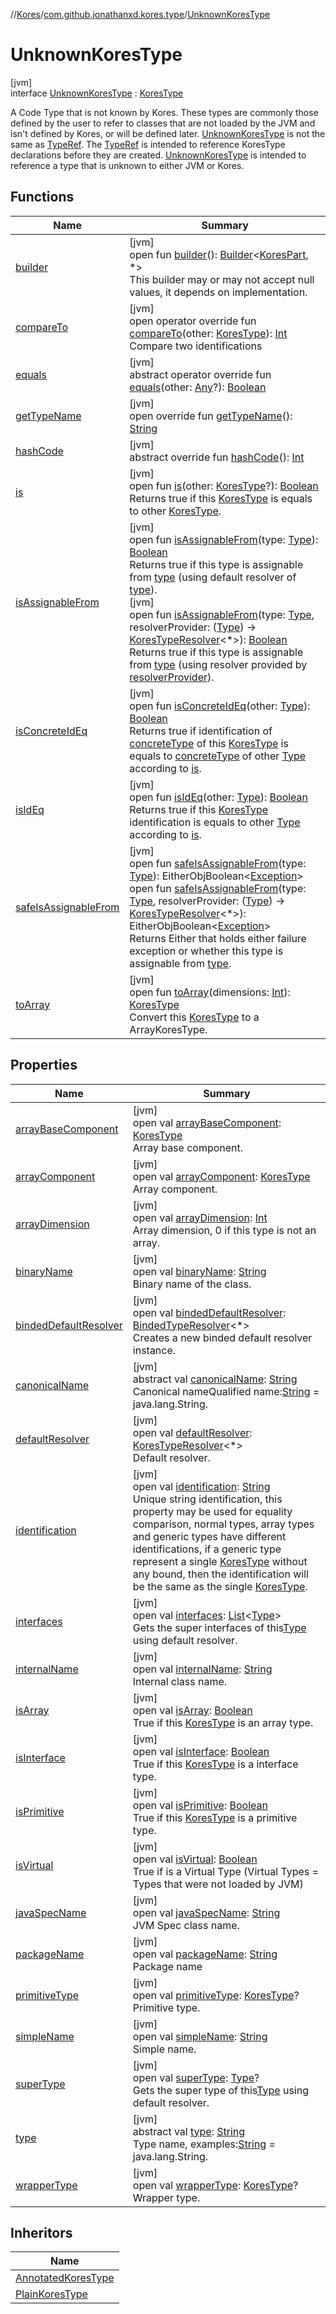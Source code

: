 //[Kores](../../../index.md)/[com.github.jonathanxd.kores.type](../index.md)/[UnknownKoresType](index.md)

# UnknownKoresType

[jvm]\
interface [UnknownKoresType](index.md) : [KoresType](../-kores-type/index.md)

A Code Type that is not known by Kores. These types are commonly those defined by the user to refer to classes that are not loaded by the JVM and isn't defined by Kores, or will be defined later. [UnknownKoresType](index.md) is not the same as [TypeRef](../-type-ref/index.md). The [TypeRef](../-type-ref/index.md) is intended to reference KoresType declarations before they are created. [UnknownKoresType](index.md) is intended to reference a type that is unknown to either JVM or Kores.

## Functions

| Name | Summary |
|---|---|
| [builder](../../com.github.jonathanxd.kores/-kores-part/builder.md) | [jvm]<br>open fun [builder](../../com.github.jonathanxd.kores/-kores-part/builder.md)(): [Builder](../../com.github.jonathanxd.kores.builder/-builder/index.md)<[KoresPart](../../com.github.jonathanxd.kores/-kores-part/index.md), *><br>This builder may or may not accept null values, it depends on implementation. |
| [compareTo](../-kores-type/compare-to.md) | [jvm]<br>open operator override fun [compareTo](../-kores-type/compare-to.md)(other: [KoresType](../-kores-type/index.md)): [Int](https://kotlinlang.org/api/latest/jvm/stdlib/kotlin/-int/index.html)<br>Compare two identifications |
| [equals](../-kores-type/equals.md) | [jvm]<br>abstract operator override fun [equals](../-kores-type/equals.md)(other: [Any](https://kotlinlang.org/api/latest/jvm/stdlib/kotlin/-any/index.html)?): [Boolean](https://kotlinlang.org/api/latest/jvm/stdlib/kotlin/-boolean/index.html) |
| [getTypeName](../-kores-type/get-type-name.md) | [jvm]<br>open override fun [getTypeName](../-kores-type/get-type-name.md)(): [String](https://kotlinlang.org/api/latest/jvm/stdlib/kotlin/-string/index.html) |
| [hashCode](../-kores-type/hash-code.md) | [jvm]<br>abstract override fun [hashCode](../-kores-type/hash-code.md)(): [Int](https://kotlinlang.org/api/latest/jvm/stdlib/kotlin/-int/index.html) |
| [is](../-kores-type/is.md) | [jvm]<br>open fun [is](../-kores-type/is.md)(other: [KoresType](../-kores-type/index.md)?): [Boolean](https://kotlinlang.org/api/latest/jvm/stdlib/kotlin/-boolean/index.html)<br>Returns true if this [KoresType](../-kores-type/index.md) is equals to other [KoresType](../-kores-type/index.md). |
| [isAssignableFrom](../-kores-type/is-assignable-from.md) | [jvm]<br>open fun [isAssignableFrom](../-kores-type/is-assignable-from.md)(type: [Type](https://docs.oracle.com/javase/8/docs/api/java/lang/reflect/Type.html)): [Boolean](https://kotlinlang.org/api/latest/jvm/stdlib/kotlin/-boolean/index.html)<br>Returns true if this type is assignable from [type](../-kores-type/is-assignable-from.md) (using default resolver of [type](../-kores-type/is-assignable-from.md)).<br>[jvm]<br>open fun [isAssignableFrom](../-kores-type/is-assignable-from.md)(type: [Type](https://docs.oracle.com/javase/8/docs/api/java/lang/reflect/Type.html), resolverProvider: ([Type](https://docs.oracle.com/javase/8/docs/api/java/lang/reflect/Type.html)) -> [KoresTypeResolver](../-kores-type-resolver/index.md)<*>): [Boolean](https://kotlinlang.org/api/latest/jvm/stdlib/kotlin/-boolean/index.html)<br>Returns true if this type is assignable from [type](../-kores-type/is-assignable-from.md) (using resolver provided by [resolverProvider](../-kores-type/is-assignable-from.md)). |
| [isConcreteIdEq](../-kores-type/is-concrete-id-eq.md) | [jvm]<br>open fun [isConcreteIdEq](../-kores-type/is-concrete-id-eq.md)(other: [Type](https://docs.oracle.com/javase/8/docs/api/java/lang/reflect/Type.html)): [Boolean](https://kotlinlang.org/api/latest/jvm/stdlib/kotlin/-boolean/index.html)<br>Returns true if identification of [concreteType](../concrete-type.md) of this [KoresType](../-kores-type/index.md) is equals to [concreteType](../concrete-type.md) of other [Type](https://docs.oracle.com/javase/8/docs/api/java/lang/reflect/Type.html) according to [is](../-kores-type/is.md). |
| [isIdEq](../-kores-type/is-id-eq.md) | [jvm]<br>open fun [isIdEq](../-kores-type/is-id-eq.md)(other: [Type](https://docs.oracle.com/javase/8/docs/api/java/lang/reflect/Type.html)): [Boolean](https://kotlinlang.org/api/latest/jvm/stdlib/kotlin/-boolean/index.html)<br>Returns true if this [KoresType](../-kores-type/index.md) identification is equals to other [Type](https://docs.oracle.com/javase/8/docs/api/java/lang/reflect/Type.html) according to [is](../-kores-type/is.md). |
| [safeIsAssignableFrom](../-kores-type/safe-is-assignable-from.md) | [jvm]<br>open fun [safeIsAssignableFrom](../-kores-type/safe-is-assignable-from.md)(type: [Type](https://docs.oracle.com/javase/8/docs/api/java/lang/reflect/Type.html)): EitherObjBoolean<[Exception](https://kotlinlang.org/api/latest/jvm/stdlib/kotlin/-exception/index.html)><br>open fun [safeIsAssignableFrom](../-kores-type/safe-is-assignable-from.md)(type: [Type](https://docs.oracle.com/javase/8/docs/api/java/lang/reflect/Type.html), resolverProvider: ([Type](https://docs.oracle.com/javase/8/docs/api/java/lang/reflect/Type.html)) -> [KoresTypeResolver](../-kores-type-resolver/index.md)<*>): EitherObjBoolean<[Exception](https://kotlinlang.org/api/latest/jvm/stdlib/kotlin/-exception/index.html)><br>Returns Either that holds either failure exception or whether this type is assignable from [type](../-kores-type/safe-is-assignable-from.md). |
| [toArray](../-kores-type/to-array.md) | [jvm]<br>open fun [toArray](../-kores-type/to-array.md)(dimensions: [Int](https://kotlinlang.org/api/latest/jvm/stdlib/kotlin/-int/index.html)): [KoresType](../-kores-type/index.md)<br>Convert this [KoresType](../-kores-type/index.md) to a ArrayKoresType. |

## Properties

| Name | Summary |
|---|---|
| [arrayBaseComponent](index.md#-403526113%2FProperties%2F-1216412040) | [jvm]<br>open val [arrayBaseComponent](index.md#-403526113%2FProperties%2F-1216412040): [KoresType](../-kores-type/index.md)<br>Array base component. |
| [arrayComponent](index.md#-163490194%2FProperties%2F-1216412040) | [jvm]<br>open val [arrayComponent](index.md#-163490194%2FProperties%2F-1216412040): [KoresType](../-kores-type/index.md)<br>Array component. |
| [arrayDimension](index.md#431103525%2FProperties%2F-1216412040) | [jvm]<br>open val [arrayDimension](index.md#431103525%2FProperties%2F-1216412040): [Int](https://kotlinlang.org/api/latest/jvm/stdlib/kotlin/-int/index.html)<br>Array dimension, 0 if this type is not an array. |
| [binaryName](index.md#1840963174%2FProperties%2F-1216412040) | [jvm]<br>open val [binaryName](index.md#1840963174%2FProperties%2F-1216412040): [String](https://kotlinlang.org/api/latest/jvm/stdlib/kotlin/-string/index.html)<br>Binary name of the class. |
| [bindedDefaultResolver](index.md#-949681283%2FProperties%2F-1216412040) | [jvm]<br>open val [bindedDefaultResolver](index.md#-949681283%2FProperties%2F-1216412040): [BindedTypeResolver](../-binded-type-resolver/index.md)<*><br>Creates a new binded default resolver instance. |
| [canonicalName](index.md#709061513%2FProperties%2F-1216412040) | [jvm]<br>abstract val [canonicalName](index.md#709061513%2FProperties%2F-1216412040): [String](https://kotlinlang.org/api/latest/jvm/stdlib/kotlin/-string/index.html)<br>Canonical nameQualified name:[String](https://kotlinlang.org/api/latest/jvm/stdlib/kotlin/-string/index.html) = java.lang.String. |
| [defaultResolver](index.md#-945448447%2FProperties%2F-1216412040) | [jvm]<br>open val [defaultResolver](index.md#-945448447%2FProperties%2F-1216412040): [KoresTypeResolver](../-kores-type-resolver/index.md)<*><br>Default resolver. |
| [identification](index.md#649226724%2FProperties%2F-1216412040) | [jvm]<br>open val [identification](index.md#649226724%2FProperties%2F-1216412040): [String](https://kotlinlang.org/api/latest/jvm/stdlib/kotlin/-string/index.html)<br>Unique string identification, this property may be used for equality comparison, normal types, array types and generic types have different identifications, if a generic type represent a single [KoresType](../-kores-type/index.md) without any bound, then the identification will be the same as the single [KoresType](../-kores-type/index.md). |
| [interfaces](index.md#-1204836872%2FProperties%2F-1216412040) | [jvm]<br>open val [interfaces](index.md#-1204836872%2FProperties%2F-1216412040): [List](https://kotlinlang.org/api/latest/jvm/stdlib/kotlin.collections/-list/index.html)<[Type](https://docs.oracle.com/javase/8/docs/api/java/lang/reflect/Type.html)><br>Gets the super interfaces of this[Type](https://docs.oracle.com/javase/8/docs/api/java/lang/reflect/Type.html) using default resolver. |
| [internalName](index.md#1194191850%2FProperties%2F-1216412040) | [jvm]<br>open val [internalName](index.md#1194191850%2FProperties%2F-1216412040): [String](https://kotlinlang.org/api/latest/jvm/stdlib/kotlin/-string/index.html)<br>Internal class name. |
| [isArray](index.md#658378777%2FProperties%2F-1216412040) | [jvm]<br>open val [isArray](index.md#658378777%2FProperties%2F-1216412040): [Boolean](https://kotlinlang.org/api/latest/jvm/stdlib/kotlin/-boolean/index.html)<br>True if this [KoresType](../-kores-type/index.md) is an array type. |
| [isInterface](index.md#-431833415%2FProperties%2F-1216412040) | [jvm]<br>open val [isInterface](index.md#-431833415%2FProperties%2F-1216412040): [Boolean](https://kotlinlang.org/api/latest/jvm/stdlib/kotlin/-boolean/index.html)<br>True if this [KoresType](../-kores-type/index.md) is a interface type. |
| [isPrimitive](index.md#1519156939%2FProperties%2F-1216412040) | [jvm]<br>open val [isPrimitive](index.md#1519156939%2FProperties%2F-1216412040): [Boolean](https://kotlinlang.org/api/latest/jvm/stdlib/kotlin/-boolean/index.html)<br>True if this [KoresType](../-kores-type/index.md) is a primitive type. |
| [isVirtual](index.md#-1540694425%2FProperties%2F-1216412040) | [jvm]<br>open val [isVirtual](index.md#-1540694425%2FProperties%2F-1216412040): [Boolean](https://kotlinlang.org/api/latest/jvm/stdlib/kotlin/-boolean/index.html)<br>True if is a Virtual Type (Virtual Types = Types that were not loaded by JVM) |
| [javaSpecName](index.md#1839474090%2FProperties%2F-1216412040) | [jvm]<br>open val [javaSpecName](index.md#1839474090%2FProperties%2F-1216412040): [String](https://kotlinlang.org/api/latest/jvm/stdlib/kotlin/-string/index.html)<br>JVM Spec class name. |
| [packageName](index.md#-141042633%2FProperties%2F-1216412040) | [jvm]<br>open val [packageName](index.md#-141042633%2FProperties%2F-1216412040): [String](https://kotlinlang.org/api/latest/jvm/stdlib/kotlin/-string/index.html)<br>Package name |
| [primitiveType](index.md#-1472230745%2FProperties%2F-1216412040) | [jvm]<br>open val [primitiveType](index.md#-1472230745%2FProperties%2F-1216412040): [KoresType](../-kores-type/index.md)?<br>Primitive type. |
| [simpleName](index.md#875135573%2FProperties%2F-1216412040) | [jvm]<br>open val [simpleName](index.md#875135573%2FProperties%2F-1216412040): [String](https://kotlinlang.org/api/latest/jvm/stdlib/kotlin/-string/index.html)<br>Simple name. |
| [superType](index.md#1819385363%2FProperties%2F-1216412040) | [jvm]<br>open val [superType](index.md#1819385363%2FProperties%2F-1216412040): [Type](https://docs.oracle.com/javase/8/docs/api/java/lang/reflect/Type.html)?<br>Gets the super type of this[Type](https://docs.oracle.com/javase/8/docs/api/java/lang/reflect/Type.html) using default resolver. |
| [type](index.md#-1653149480%2FProperties%2F-1216412040) | [jvm]<br>abstract val [type](index.md#-1653149480%2FProperties%2F-1216412040): [String](https://kotlinlang.org/api/latest/jvm/stdlib/kotlin/-string/index.html)<br>Type name, examples:[String](https://kotlinlang.org/api/latest/jvm/stdlib/kotlin/-string/index.html) = java.lang.String. |
| [wrapperType](index.md#98593083%2FProperties%2F-1216412040) | [jvm]<br>open val [wrapperType](index.md#98593083%2FProperties%2F-1216412040): [KoresType](../-kores-type/index.md)?<br>Wrapper type. |

## Inheritors

| Name |
|---|
| [AnnotatedKoresType](../-annotated-kores-type/-simple-annotated-unknown-kores-type/index.md) |
| [PlainKoresType](../-plain-kores-type/index.md) |
